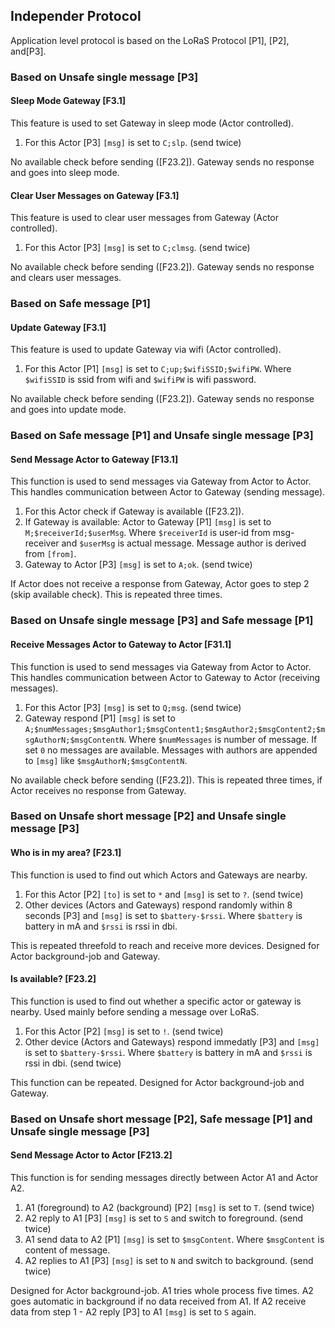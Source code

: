 ## Independer Protocol

Application level protocol is based on the LoRaS Protocol \[P1\], \[P2\], and\[P3\].

### Based on Unsafe single message \[P3\]

#### Sleep Mode Gateway \[F3.1\]

This feature is used to set Gateway in sleep mode (Actor controlled).

1. For this Actor \[P3\] `[msg]` is set to `C;slp`. (send twice)

No available check before sending (\[F23.2\]). Gateway sends no response and goes into sleep mode.

#### Clear User Messages on Gateway \[F3.1\]

This feature is used to clear user messages from Gateway (Actor controlled).

1. For this Actor \[P3\] `[msg]` is set to `C;clmsg`. (send twice)

No available check before sending (\[F23.2\]). Gateway sends no response and clears user messages.

### Based on Safe message \[P1\]

#### Update Gateway \[F3.1\]

This feature is used to update Gateway via wifi (Actor controlled).

1. For this Actor \[P1\] `[msg]` is set to `C;up;$wifiSSID;$wifiPW`. Where `$wifiSSID` is ssid from wifi and `$wifiPW` is wifi password.

No available check before sending (\[F23.2\]). Gateway sends no response and goes into update mode.

### Based on Safe message \[P1\] and Unsafe single message \[P3\]

#### Send Message Actor to Gateway \[F13.1\]

This function is used to send messages via Gateway from Actor to Actor. This handles communication between Actor to Gateway (sending message).

1. For this Actor check if Gateway is available (\[F23.2\]).
2. If Gateway is available: Actor to Gateway \[P1\] `[msg]` is set to `M;$receiverId;$userMsg`. Where `$receiverId` is user-id from msg-receiver and `$userMsg` is actual message. Message author is derived from `[from]`.
3. Gateway to Actor \[P3\] `[msg]` is set to `A;ok`. (send twice)

If Actor does not receive a response from Gateway, Actor goes to step 2 (skip available check). This is repeated three times.

### Based on Unsafe single message \[P3\] and Safe message \[P1\]

#### Receive Messages Actor to Gateway to Actor \[F31.1\]

This function is used to send messages via Gateway from Actor to Actor. This handles communication between Actor to Gateway to Actor (receiving messages).

1. For this Actor \[P3\] `[msg]` is set to `Q;msg`. (send twice)
2. Gateway respond \[P1\] `[msg]` is set to `A;$numMessages;$msgAuthor1;$msgContent1;$msgAuthor2;$msgContent2;$msgAuthorN;$msgContentN`. Where `$numMessages` is number of message. If set `0` no messages are available. Messages with authors are appended to `[msg]` like `$msgAuthorN;$msgContentN`.  

No available check before sending (\[F23.2\]). This is repeated three times, if Actor receives no response from Gateway.

### Based on Unsafe short message \[P2\] and Unsafe single message \[P3\]

#### Who is in my area? \[F23.1\]

This function is used to find out which Actors and Gateways are nearby.

1. For this Actor \[P2\] `[to]` is set to `*` and `[msg]` is set to `?`.  (send twice)
2. Other devices (Actors and Gateways) respond randomly within 8 seconds \[P3\] and `[msg]` is set to `$battery-$rssi`. Where `$battery` is battery in mA and `$rssi` is rssi in dbi.

This is repeated threefold to reach and receive more devices. Designed for Actor background-job and Gateway.

#### Is available? \[F23.2\]

This function is used to find out whether a specific actor or gateway is nearby. Used mainly before sending a message over LoRaS.

1. For this Actor \[P2\] `[msg]` is set to `!`. (send twice)
2. Other device (Actors and Gateways) respond immedatly \[P3\] and `[msg]` is set to `$battery-$rssi`. Where `$battery` is battery in mA and `$rssi` is rssi in dbi. (send twice)

This function can be repeated. Designed for Actor background-job and Gateway.

### Based on Unsafe short message \[P2\], Safe message \[P1\] and Unsafe single message \[P3\]

#### Send Message Actor to Actor \[F213.2\]

This function is for sending messages directly between Actor A1 and Actor A2.

1. A1 (foreground) to A2 (background) \[P2\] `[msg]` is set to `T`. (send twice)
2. A2 reply to A1 \[P3\] `[msg]` is set to `S` and switch to foreground. (send twice)
3. A1 send data to A2 \[P1\] `[msg]` is set to `$msgContent`. Where `$msgContent` is content of message.
4. A2 replies to A1 \[P3\] `[msg]` is set to `N` and switch to background. (send twice)

Designed for Actor background-job. A1 tries whole process five times. A2 goes automatic in background if no data received from A1. If A2 receive data from step 1 - A2 reply \[P3\] to A1 `[msg]` is set to `S` again.
